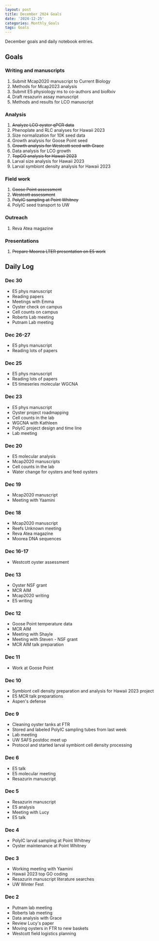 ```yaml
---
layout: post
title: December 2024 Goals
date: '2024-12-25'
categories: Monthly_Goals
tags: Goals
---
```


December goals and daily notebook entries. 

## Goals  

### Writing and manuscripts 
              
1. Submit Mcap2020 manuscript to Current Biology
2. Methods for Mcap2023 analysis
3. Submit E5 physiology ms to co-authors and bioRxiv 
5. Draft resazurin assay manuscript
6. Methods and results for LCO manuscript 

### Analysis

1. ~~Analyze LCO oyster qPCR data~~
2. Phenoplate and RLC analyses for Hawaii 2023
3. Size normalization for 10K seed data 
4. Growth analysis for Goose Point seed
5. ~~Growth analysis for Westcott seed with Grace~~
6. Data analysis for LCO growth 
7. ~~TopGO analysis for Hawaii 2023~~
8. Larval size analysis for Hawaii 2023
9. Larval symbiont density analysis for Hawaii 2023

### Field work 

1. ~~Goose Point assessment~~
2. ~~Westcott assessment~~ 
3. ~~PolyIC sampling at Point Whitney~~
4. PolyIC seed transport to UW 

### Outreach 

1. Reva Atea magazine 

### Presentations 

1. ~~Prepare Moorea LTER presentation on E5 work~~ 

## **Daily Log**   

### Dec 30

- E5 phys manuscript
- Reading papers
- Meetings with Emma 
- Oyster check on campus 
- Cell counts on campus 
- Roberts Lab meeting
- Putnam Lab meeting 

### Dec 26-27

- E5 phys manuscript
- Reading lots of papers 

### Dec 25

- E5 phys manuscript
- Reading lots of papers
- E5 timeseries molecular WGCNA 

### Dec 23

- E5 phys manuscript
- Oyster project roadmapping
- Cell counts in the lab 
- WGCNA with Kathleen
- PolyIC project design and time line 
- Lab meeting 

### Dec 20

- E5 molecular analysis
- Mcap2020 manuscripts
- Cell counts in the lab 
- Water change for oysters and feed oysters 

### Dec 19

- Mcap2020 manuscript
- Meeting with Yaamini

### Dec 18

- Mcap2020 manuscript
- Reefs Unknown meeting
- Reva Atea magazine 
- Moorea DNA sequences

### Dec 16-17

- Westcott oyster assessment

### Dec 13 

- Oyster NSF grant 
- MCR AIM
- Mcap2020 writing
- E5 writing

### Dec 12 

- Goose Point temperature data 
- MCR AIM
- Meeting with Shayle
- Meeting with Steven - NSF grant 
- MCR AIM talk preparation

### Dec 11 

- Work at Goose Point 

### Dec 10 

- Symbiont cell density preparation and analysis for Hawaii 2023 project
- E5 MCR talk preparations
- Aspen's defense 

### Dec 9 

- Cleaning oyster tanks at FTR 
- Stored and labeled PolyIC sampling tubes from last week
- Lab meeting 
- UW SAFS postdoc meet up 
- Protocol and started larval symbiont cell density processing

### Dec 6 

- E5 talk
- E5 molecular meeting 
- Resazurin manuscript 

### Dec 5 

- Resazurin manuscript 
- E5 analysis 
- Meeting with Lucy 
- E5 talk

### Dec 4 

- PolyIC larval sampling at Point Whitney 
- Oyster maintenance at Point Whitney

### Dec 3 

- Working meeting with Yaamini
- Hawaii 2023 top GO coding 
- Resazurin manuscript literature searches
- UW Winter Fest  

### Dec 2 

- Putnam lab meeting 
- Roberts lab meeting 
- Data analysis with Grace 
- Review Lucy's paper
- Moving oysters in FTR to new baskets 
- Westcott field logistics planning 

